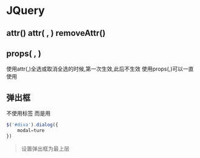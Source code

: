 # JQuery
## attr() attr( , ) removeAttr()

## props( , )
使用attr(,)全选或取消全选的时候,第一次生效,此后不生效
使用props(,)可以一直使用

## 弹出框
不使用<Diglog>标签
而是用
```js
$('#diva').dialog({
    modal=ture
})
```
> 设置弹出框为最上层
